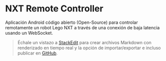NXT Remote Controller
=====================

Aplicación Android código abierto (Open-Source) para controlar remotamente un robot Lego NXT a través de una conexión de baja latencia usando un WebSocket.

> Échale un vistazo a [StackEdit](https://stackedit.io/) para crear archivos Markdown con renderizado en tiempo real y la opción de importar/exportar e incluso publicar en [GitHub](https://github.com).